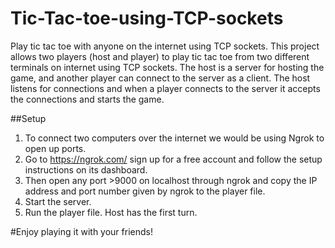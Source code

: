 # Tic-Tac-toe-using-TCP-sockets
Play tic tac toe with anyone on the internet using TCP sockets. This project allows two players (host and player) to play tic tac toe from two different terminals on internet using TCP sockets. The host is a server for hosting the game, and another player can connect to the server as a client. The host listens for connections and when a player connects to the server it accepts the connections and starts the game.

##Setup
1. To connect two computers over the internet we would be using Ngrok to open up ports.
2. Go to https://ngrok.com/ sign up for a free account and follow the setup instructions on its dashboard.
3. Then open any port >9000 on localhost through ngrok and copy the IP address and port number given by ngrok to the player file.
4. Start the server.
5. Run the player file. Host has the first turn.

#Enjoy playing it with your friends!

